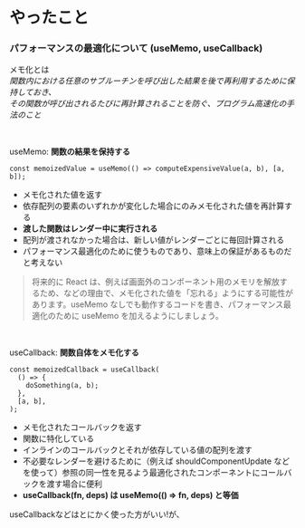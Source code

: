 # やったこと
### パフォーマンスの最適化について (useMemo, useCallback)

メモ化とは  
*関数内における任意のサブルーチンを呼び出した結果を後で再利用するために保持しておき、  
その関数が呼び出されるたびに再計算されることを防ぐ、プログラム高速化の手法のこと*

<br/>

useMemo: **関数の結果を保持する**

```
const memoizedValue = useMemo(() => computeExpensiveValue(a, b), [a, b]);
```
- メモ化された値を返す
- 依存配列の要素のいずれかが変化した場合にのみメモ化された値を再計算する
- **渡した関数はレンダー中に実行される**
- 配列が渡されなかった場合は、新しい値がレンダーごとに毎回計算される
- パフォーマンス最適化のために使うものであり、意味上の保証があるものだと考えない

> 将来的に React は、例えば画面外のコンポーネント用のメモリを解放するため、などの理由で、メモ化された値を「忘れる」ようにする可能性があります。useMemo なしでも動作するコードを書き、パフォーマンス最適化のために useMemo を加えるようにしましょう。

<br />

useCallback: **関数自体をメモ化する**
```
const memoizedCallback = useCallback(
  () => {
    doSomething(a, b);
  },
  [a, b],
);
```
- メモ化されたコールバックを返す
- 関数に特化している
- インラインのコールバックとそれが依存している値の配列を渡す
- 不必要なレンダーを避けるために（例えば shouldComponentUpdate などを使って）参照の同一性を見るよう最適化されたコンポーネントにコールバックを渡す場合に便利
- **useCallback(fn, deps) は useMemo(() => fn, deps) と等価**

useCallbackなどはとにかく使った方がいい!が、
